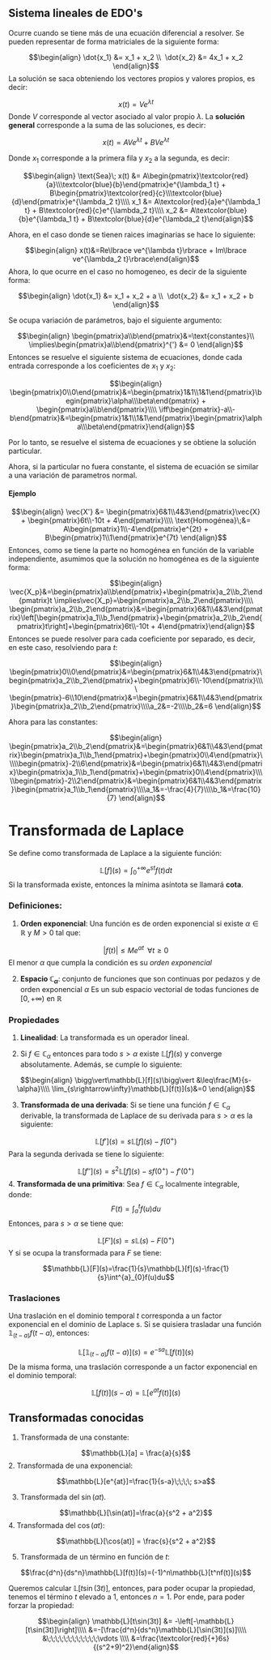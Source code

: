 
## Sistema lineales de EDO's 

Ocurre cuando se tiene más de una ecuación diferencial a resolver. Se pueden representar de forma matriciales de la siguiente forma: 

$$\begin{align}
\dot{x_1} &= x_1 + x_2 \\ 
\dot{x_2} &= 4x_1 + x_2
\end{align}$$ 
La solución se saca obteniendo los vectores propios y valores propios, es decir: 

$$x(t)=Ve^{\lambda t}$$ 
Donde $V$ corresponde al vector asociado al valor propio $\lambda$. La **solución general** corresponde a la suma de las soluciones, es decir: 

$$x(t) = AVe^{\lambda t} + BVe^{\lambda t}$$

Donde $x_1$ corresponde a la primera fila y $x_2$ a la segunda, es decir: 

$$\begin{align}
\text{Sea}\; x(t) &= A\begin{pmatrix}\textcolor{red}{a}\\\textcolor{blue}{b}\end{pmatrix}e^{\lambda_1 t} + B\begin{pmatrix}\textcolor{red}{c}\\\textcolor{blue}{d}\end{pmatrix}e^{\lambda_2 t}\\\\
x_1 &= A\textcolor{red}{a}e^{\lambda_1 t} + B\textcolor{red}{c}e^{\lambda_2 t}\\\\
x_2 &= A\textcolor{blue}{b}e^{\lambda_1 t} + B\textcolor{blue}{d}e^{\lambda_2 t}\end{align}$$ 

Ahora, en el caso donde se tienen raices imaginarias se hace lo siguiente: 

$$\begin{align}
x(t)&=Re\lbrace ve^{\lambda t}\rbrace + Im\lbrace ve^{\lambda_2 t}\rbrace\end{align}$$ 
Ahora, lo que ocurre en el caso no homogeneo, es decir de la siguiente forma: 

$$\begin{align}
\dot{x_1} &= x_1 + x_2 + a \\ 
\dot{x_2} &= x_1 + x_2 + b
\end{align}$$

Se ocupa variación de parámetros, bajo el siguiente argumento: 

$$\begin{align}
\begin{pmatrix}a\\b\end{pmatrix}&=\text{constantes}\\
\implies\begin{pmatrix}a\\b\end{pmatrix}^{'} &= 0
\end{align}$$ 
Entonces se resuelve el siguiente sistema de ecuaciones, donde cada entrada corresponde a los coeficientes de $x_1$ y $x_2$: 

$$\begin{align}
\begin{pmatrix}0\\0\end{pmatrix}&=\begin{pmatrix}1&1\\1&1\end{pmatrix}\begin{pmatrix}\alpha\\\beta\end{pmatrix} + \begin{pmatrix}a\\b\end{pmatrix}\\\\
\iff\begin{pmatrix}-a\\-b\end{pmatrix}&=\begin{pmatrix}1&1\\1&1\end{pmatrix}\begin{pmatrix}\alpha\\\beta\end{pmatrix}\end{align}$$

Por lo tanto, se resuelve el sistema de ecuaciones y se obtiene la solución particular. 

Ahora, si la particular no fuera constante, el sistema de ecuación se similar a una variación de parametros normal. 

#### Ejemplo 

$$\begin{align}
\vec{X'} &= \begin{pmatrix}6&1\\4&3\end{pmatrix}\vec{X} + \begin{pmatrix}6t\\-10t + 4\end{pmatrix}\\\\
\text{Homogénea}\;&= A\begin{pmatrix}1\\-4\end{pmatrix}e^{2t} + B\begin{pmatrix}1\\1\end{pmatrix}e^{7t}
\end{align}$$ 
Entonces, como se tiene la parte no homogénea en función de la variable independiente, asumimos que la solución no homogénea es de la siguiente forma: 

$$\begin{align}
\vec{X_p}&=\begin{pmatrix}a\\b\end{pmatrix}+\begin{pmatrix}a_2\\b_2\end{pmatrix}t \implies\vec{X_p}=\begin{pmatrix}a_2\\b_2\end{pmatrix}\\\\
\begin{pmatrix}a_2\\b_2\end{pmatrix}&=\begin{pmatrix}6&1\\4&3\end{pmatrix}\left[\begin{pmatrix}a_1\\b_1\end{pmatrix}+\begin{pmatrix}a_2\\b_2\end{pmatrix}t\right]+\begin{pmatrix}6t\\-10t + 4\end{pmatrix}\end{align}$$ 
Entonces se puede resolver para cada coeficiente por separado, es decir, en este caso, resolviendo para $t$: 

$$\begin{align}
\begin{pmatrix}0\\0\end{pmatrix}&=\begin{pmatrix}6&1\\4&3\end{pmatrix}\begin{pmatrix}a_2\\b_2\end{pmatrix}+\begin{pmatrix}6\\-10\end{pmatrix}\\\\
\begin{pmatrix}-6\\10\end{pmatrix}&=\begin{pmatrix}6&1\\4&3\end{pmatrix}\begin{pmatrix}a_2\\b_2\end{pmatrix}\\\\a_2&=-2\\\\b_2&=6
\end{align}$$

Ahora para las constantes: 

$$\begin{align}
\begin{pmatrix}a_2\\b_2\end{pmatrix}&=\begin{pmatrix}6&1\\4&3\end{pmatrix}\begin{pmatrix}a_1\\b_1\end{pmatrix}+\begin{pmatrix}0\\4\end{pmatrix}\\\\\begin{pmatrix}-2\\6\end{pmatrix}&=\begin{pmatrix}6&1\\4&3\end{pmatrix}\begin{pmatrix}a_1\\b_1\end{pmatrix}+\begin{pmatrix}0\\4\end{pmatrix}\\\\\begin{pmatrix}-2\\2\end{pmatrix}&=\begin{pmatrix}6&1\\4&3\end{pmatrix}\begin{pmatrix}a_1\\b_1\end{pmatrix}\\\\a_1&=-\frac{4}{7}\\\\b_1&=\frac{10}{7}
\end{align}$$ 

# Transformada de Laplace 

Se define como transformada de Laplace a la siguiente función: 

$$\mathbb{L}[f](s)=\int^{+\infty}_{0}e^{st}f(t)dt$$ 
Si la transformada existe, entonces la mínima asíntota se llamará **cota**. 

### Definiciones: 

1. **Orden exponencial**: Una función es de orden exponencial si existe $\alpha\in\mathbb{R}$ y $M>0$ tal que: 

$$\vert f(t)\vert\leq Me^{\alpha t}\;\;\forall t\geq 0$$ 
El menor $\alpha$ que cumpla la condición es su *orden exponencial*

2. **Espacio $\mathbb{C}_\alpha$**: conjunto de funciones que son continuas por pedazos y de orden exponencial $\alpha$ Es un sub espacio vectorial de todas funciones de $[0,+\infty)$ en $\mathbb{R}$ 


### Propiedades 

1. **Linealidad**: La transformada es un operador lineal. 

2. Si $f\in\mathbb{C}_\alpha$ entonces para todo $s>\alpha$ existe $\mathbb{L}[f](s)$ y converge absolutamente. Además, se cumple lo siguiente: 

$$\begin{align}
\bigg\vert\mathbb{L}[f](s)\bigg\vert &\leq\frac{M}{s-\alpha}\\\\ 
\lim_{s\rightarrow\infty}\mathbb{L}[f(t)](s)&=0
\end{align}$$ 

3. **Transformada de una derivada**: Si se tiene una función $f\in\mathbb{C}_\alpha$ derivable, la transformada de Laplace de su derivada para $s>\alpha$ es la siguiente: 

$$\mathbb{L}[f'](s)=s\mathbb{L}[f](s)-f(0^+)$$ 
Para la segunda derivada se tiene lo siguiente: 

$$\mathbb{L}[f''](s)=s^2\mathbb{L}[f](s)-sf(0^+)-f'(0^+)$$ 
4. **Transformada de una primitiva**: Sea $f\in\mathbb{C}_\alpha$ localmente integrable, donde: 
$$F(t)=\int^{t}_{a}f(u)du$$ 
Entonces, para $s>\alpha$ se tiene que: 

$$\mathbb{L}[F'](s)=s\mathbb{L}(s)-F(0^+)$$ 
Y si se ocupa la transformada para $F$ se tiene: 

$$\mathbb{L}[F](s)=\frac{1}{s}\mathbb{L}[f](s)-\frac{1}{s}\int^{a}_{0}f(u)du$$ 
### Traslaciones 

Una traslación en el dominio temporal $t$ corresponda a un factor exponencial en el dominio de Laplace s. Si se quisiera trasladar una función $\mathbb{1}_{(t-a)}f(t-a)$, entonces: 

$$\mathbb{L}[\mathbb{1}_{(t-a)}f(t-a)](s)=e^{-sa}\mathbb{L}[f(t)](s)$$ 
De la misma forma, una traslación corresponde a un factor exponencial en el dominio temporal: 

$$\mathbb{L}[f(t)](s-a) = \mathbb{L}[e^{at}f(t)](s)$$ 
## Transformadas conocidas 

1. Transformada de una constante: 

$$\mathbb{L}[a] = \frac{a}{s}$$ 
2. Transformada de una exponencial: 

$$\mathbb{L}[e^{at}]=\frac{1}{s-a}\;\;\;\; s>a$$

3. Transformada del $\sin(at)$. 

$$\mathbb{L}[\sin(at)]=\frac{a}{s^2 + a^2}$$ 
4. Transformada del $\cos(at)$: 

$$\mathbb{L}[\cos(at)] = \frac{s}{s^2 + a^2}$$ 

5. Transformada de un término en función de $t$: 

$$\frac{d^n}{ds^n}\mathbb{L}[f(t)](s)=(-1)^n\mathbb{L}[t^nf(t)](s)$$ 

Queremos calcular $\mathbb{L}[t\sin(3t)]$, entonces, para poder ocupar la propiedad, tenemos el término $t$ elevado a $1$, entonces $n=1$. Por ende, para poder forzar la propiedad: 


$$\begin{align} 
\mathbb{L}[t\sin(3t)] &= -\left[-\mathbb{L}[t\sin(3t)]\right]\\\\ 
&=-[\frac{d^n}{ds^n}\mathbb{L}[\sin(3t)](s)]\\\\
&\;\;\;\;\;\;\;\;\;\;\;\;\vdots \\\\
&=\frac{\textcolor{red}{+}6s}{(s^2+9)^2}\end{align}$$ 